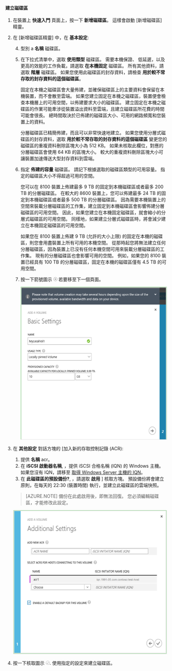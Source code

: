 <!--author=alkohli last changed:12/14/15-->

#### 建立磁碟區

1. 在裝置上 **快速入門** 頁面上，按一下 **新增磁碟區**。 這樣會啟動 [新增磁碟區] 精靈。

2. 在 [新增磁碟區精靈] 中，在 **基本設定**:

    4. 型別 a **名稱** 磁碟區。
    5. 在下拉式清單中，選取 **使用類型** 磁碟區。 需要本機保證、 低延遲，以及更高的效能的工作負載，請選取 **在本機固定** 磁碟區。 所有其他資料，請選取 **階層** 磁碟區。 如果您使用此磁碟區的封存資料，請檢查 **用於較不常存取的封存資料的這個磁碟區**。 
    
        固定在本機之磁碟區會大量佈建，並確保磁碟區上的主要資料會保留在本機裝置，而不會散至雲端。  如果您建立固定在本機之磁碟區，裝置便會檢查本機層上的可用空間，以佈建要求大小的磁碟區。 建立固定在本機之磁碟區的作業可能牽涉從裝置溢出資料至雲端，且建立磁碟區所花費的時間可能會很長。 總時間取決於已佈建的磁碟區大小、可用的網路頻寬和您裝置上的資料。 

        分層磁碟區已精簡佈建，而且可以非常快速地建立。 如果您使用分層式磁碟區的封存資料，選取 **用於較不常存取的封存資料的這個磁碟區** 變更您的磁碟區的重複資料刪除區塊大小為 512 KB。 如果未核取此欄位，對應的分層磁碟區會使用 64 KB 的區塊大小。 較大的重複資料刪除區塊大小可讓裝置加速傳送大型封存資料到雲端。

    3. 指定 **佈建的容量** 磁碟區。 請記下根據選取的磁碟區類型的可用容量。 指定的磁碟區大小不得超過可用的空間。

        您可以在 8100 裝置上佈建最多 9 TB 的固定到本機磁碟區或者最多 200 TB 的分層磁碟區。 在較大的 8600 裝置上，您可以佈建最多 24 TB 的固定到本機磁碟區或者最多 500 TB 的分層磁碟區。 因為需要本機裝置上的空間來裝載分層磁碟區的工作集，建立固定到本機磁碟區會影響佈建分層磁碟區的可用空間。 因此，如果您建立在本機固定磁碟區，就會縮小的分層式磁碟區的可用空間。 同樣地，如果建立分層式磁碟區時，將會減少建立在本機固定磁碟區的可用空間。 

        如果您在 8100 裝置上佈建 9 TB (允許的大小上限) 的固定在本機的磁碟區，則您會用盡裝置上所有可用的本機空間。 從那時起您將無法建立任何分層磁碟區，因為裝置上已沒有任何本機空間可用來裝載分層磁碟區的工作集。 現有的分層磁碟區也會影響可用的空間。 例如，如果您的 8100 裝置已經具有 100 TB 的分層磁碟區，固定在本機的磁碟區僅有 4.5 TB 的可用空間。
   
   4. 按一下箭號圖示 ![arrow-icon](./media/storsimple-create-volume-u2/HCS_ArrowIcon-include.png) 若要移至下一個頁面。

        ![新增磁碟區](./media/storsimple-create-volume-u2/AddLocalVolume1.png)

3. 在 **其他設定** 對話方塊的 [加入新的存取控制記錄 (ACR):

    1. 提供 **名稱** acr。
    2. 在 **iSCSI 啟動器名稱**, ，提供 iSCSI 合格名稱 (IQN) 的 Windows 主機。 如果您沒有 IQN，請移至 [取得 Windows Server 主機的 IQN](#get-the-iqn-of-a-windows-server-host)。
    3. 在 **此磁碟區的預設備份?**, ，請選取 **啟用** ] 核取方塊。 預設備份將會建立原則，在每天的 22:30 (裝置時間) 執行，並建立此磁碟區的雲端快照。
     
     > [AZURE.NOTE] 備份在此處啟用後，即無法回復。 您必須編輯磁碟區，才能修改此設定。

     ![新增磁碟區](./media/storsimple-create-volume-u2/AddVolumeAdditionalSettings1.png)

4. 按一下核取圖示 ![核取圖示](./media/storsimple-create-volume-u2/HCS_CheckIcon-include.png). 使用指定的設定來建立磁碟區。



